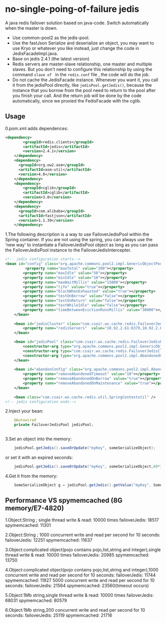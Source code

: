 no-single-poing-of-failure jedis
=========

A java redis failover solution based on java-code. Switch automatically when the master is down.
* Use common-pool2 as the jedis-pool.
* Use the fastJson  Serialize and deserialize an object, you may want to use Kryo or whatever you like instead, just change the code in JedisFacadeImpl.java.
* Base on jedis 2.4.1 (the latest version)
* Redis servers are master-slave relationship, one master and multiple slaves. But you don't need to configure this relationship by using the command ```slave of ``` in the ```redis.conf``` file , the code will do the job.
* Do not cache the JedisFacade instance. Whenever you want it, you call it from the jedisPool directly, like ```jedisPool.getJedis()```, because the instance that you borrow from the pool need to return to the pool after you finish your call. And the return job will be done by the code automatically, since we proxied the FedisFacade with the cglib.

Usage
----
0.pom.xml adds dependences:
```xml
<dependency>  
        <groupId>redis.clients</groupId>  
        <artifactId>jedis</artifactId>  
        <version>2.4.1</version>  
    </dependency>  
    <dependency>  
      <groupId>org.ow2.asm</groupId>  
      <artifactId>asm-util</artifactId>  
      <version>4.0</version>  
    </dependency>  
    <dependency>  
        <groupId>cglib</groupId>  
        <artifactId>cglib</artifactId>  
        <version>3.0</version>  
    </dependency>  
	<dependency>
	  <groupId>com.alibaba</groupId>
	  <artifactId>fastjson</artifactId>
	  <version>1.1.39</version>
	</dependency>
```

1.The following description is a way to use FailoverJedisPool within the Spring container. If you are not using the spring, you can always use the 'new way' to instantiate a FailoverJedisPool object as long as you can pass the FailoverJedisPool instance to the FailoverJedisIntercepter.

```xml
<!-- jedis configuration starts-->
<bean id="config" class="org.apache.commons.pool2.impl.GenericObjectPoolConfig">
         <property name="maxTotal" value="200"></property>  
        <property name="maxIdle" value="50"></property> 
        <property name="minIdle" value="10"></property> 
        <property name="maxWaitMillis" value="15000"></property>  
        <property name="lifo" value="true"></property>
        <property name="blockWhenExhausted" value="true"></property>
        <property name="testOnBorrow" value="false"></property>
        <property name="testOnReturn" value="false"></property>
        <property name="testWhileIdle" value="false"></property>
        <property name="timeBetweenEvictionRunsMillis" value="30000"></property>
 	</bean>
 	
    <bean id="jedisCluster" class="com.csair.wx.cache.redis.FailoverJedisCluster" init-method="init">
    	<property name="redisServers"  value="10.92.2.61:6379,10.92.2.60:6379" />
    </bean>

    <bean id="jedisPool" class="com.csair.wx.cache.redis.FailoverJedisPool">
    	<constructor-arg type="org.apache.commons.pool2.impl.GenericObjectPoolConfig" ref="config" />
    	<constructor-arg type="com.csair.wx.cache.redis.FailoverJedisCluster" ref="jedisCluster" />
    	<constructor-arg type="org.apache.commons.pool2.impl.AbandonedConfig" ref="abandonConfig" />
    </bean>
    
    <bean id="abandonConfig" class="org.apache.commons.pool2.impl.AbandonedConfig">
		<property name="removeAbandonedTimeout" value="10"></property>
		<property name="removeAbandonedOnBorrow" value="true"></property>
		<property name="removeAbandonedOnMaintenance" value="true"></property>
	</bean>
	
    <bean class="com.csair.wx.cache.redis.util.SpringContextutil" />
<!-- jedis configuration ends-->
```

2.Inject your bean:
```java
    @Autowired
	private FailoverJedisPool jedisPool;
    
```

3.Set an object into the memory:
```java
    jedisPool.getJedis().saveOrUpdate("myKey", someSerializeObject);
```
or set it with an expired seconds:
```java
    jedisPool.getJedis().saveOrUpdate("myKey", someSerializeObject,60*30);
```

4.Get it from the memory:
```java
    SomeSerializeObject g = jedisPool.getJedis().getValue("myKey", SomeSerializeObject.class);
```
Performance VS spymemcached
(8G memory/E7-4820)
----
1.Object:String ; single thread write & read:  10000 times
failoverJedis:	18517
spymemcached:	11301

2.Object:String ; 1000 concurrent write and read per second for 10 seconds:
failoverJedis:	12251
spymemcached:	11637

3.Object:complicated object(pojo contains pojo,list,string and integer),single thread write & read:  10000 times
failoverJedis:	20985
spymemcached:	13750

4.Object:complicated object(pojo contains pojo,list,string and integer),1000 concurrent write and read per second for 10 seconds:
failoverJedis:	11744
spymemcached:	11927
5000 concurrent write and read per second for 10 seconds:
failoverJedis:	21564
spymemcached:	23560(timeout occurs)

5.Object:1Mb string,single thread write & read:  10000 times
failoverJedis:	68031
spymemcached:	80579

6.Object:1Mb string,200 concurrent write and read per second for 10 seconds:
failoverJedis:	25119
spymemcached:	21716